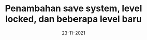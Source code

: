 ---
title: 'Penambahan save system, level locked, dan beberapa level baru'
date: '23-11-2021'
content: 'Pada minggu ini, kami menambahkan sistem auto save ketika pemain telah berhasil menyelesaikan suatu level. Dan juga, kelompok kami menambahkan fitur load dan new game. Selain itu pada level manager, sekarang pemain tidak bisa langsung loncat ke level selanjutnya, karena terdapat sistem level locked yang mana level tersebut hanya akan terbuka ketika pemain sudah berhasil menyelesaikan level sebelumnya. Dan untuk menambah playtime dari pemain, kami juga menambahkan beberapa level baru ke dalam game.'
---